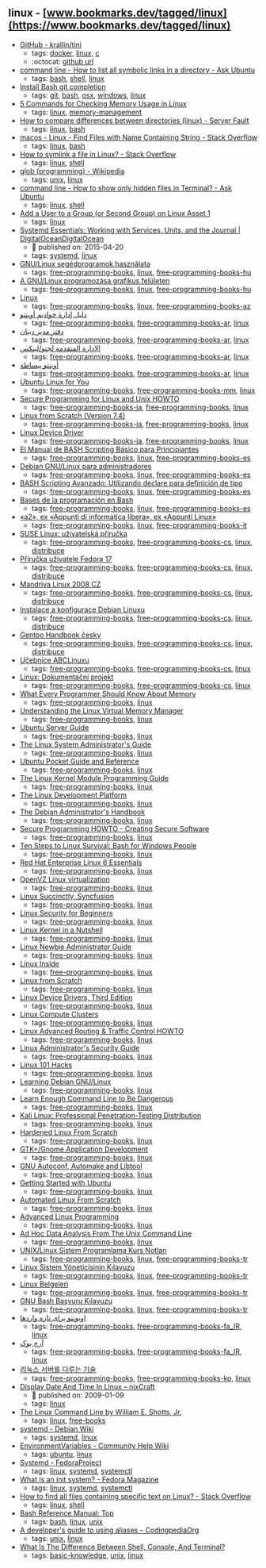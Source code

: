linux - [www.bookmarks.dev/tagged/linux](https://www.bookmarks.dev/tagged/linux)
---
* [GitHub - krallin/tini](https://github.com/krallin/tini)
    * tags: [docker](../tagged/docker.md), [linux](../tagged/linux.md), [c](../tagged/c.md)
    * :octocat: [github url](https://github.com/krallin/tini)
* [command line - How to list all symbolic links in a directory - Ask Ubuntu](https://askubuntu.com/questions/522051/how-to-list-all-symbolic-links-in-a-directory)
    * tags: [bash](../tagged/bash.md), [shell](../tagged/shell.md), [linux](../tagged/linux.md)
* [Install Bash git completion](https://github.com/bobthecow/git-flow-completion/wiki/Install-Bash-git-completion)
    * tags: [git](../tagged/git.md), [bash](../tagged/bash.md), [osx](../tagged/osx.md), [windows](../tagged/windows.md), [linux](../tagged/linux.md)
* [5 Commands for Checking Memory Usage in Linux](https://www.linux.com/learn/5-commands-checking-memory-usage-linux)
    * tags: [linux](../tagged/linux.md), [memory-management](../tagged/memory-management.md)
* [How to compare differences between directories (linux) - Server Fault](https://serverfault.com/questions/59108/how-to-compare-differences-between-directories-linux)
    * tags: [linux](../tagged/linux.md), [bash](../tagged/bash.md)
* [macos - Linux - Find Files with Name Containing String - Stack Overflow](https://stackoverflow.com/questions/11328988/linux-find-files-with-name-containing-string)
    * tags: [linux](../tagged/linux.md), [bash](../tagged/bash.md)
* [How to symlink a file in Linux? - Stack Overflow](https://stackoverflow.com/questions/1951742/how-to-symlink-a-file-in-linux)
    * tags: [linux](../tagged/linux.md), [shell](../tagged/shell.md)
* [glob (programming) - Wikipedia](https://en.wikipedia.org/wiki/Glob_(programming))
    * tags: [unix](../tagged/unix.md), [linux](../tagged/linux.md)
* [command line - How to show only hidden files in Terminal? - Ask Ubuntu](https://askubuntu.com/questions/468901/how-to-show-only-hidden-files-in-terminal)
    * tags: [linux](../tagged/linux.md), [shell](../tagged/shell.md)
* [Add a User to a Group (or Second Group) on Linux Asset 1](https://www.howtogeek.com/50787/add-a-user-to-a-group-or-second-group-on-linux/)
    * tags: [linux](../tagged/linux.md)
* [Systemd Essentials: Working with Services, Units, and the Journal | DigitalOceanDigitalOcean](https://www.digitalocean.com/community/tutorials/systemd-essentials-working-with-services-units-and-the-journal)
    * :calendar: published on: 2015-04-20
    * tags: [systemd](../tagged/systemd.md), [linux](../tagged/linux.md)
* [GNU/Linux segédprogramok használata](http://mek.oszk.hu/08700/08742/index.phtml)
    * tags: [free-programming-books](../tagged/free-programming-books.md), [linux](../tagged/linux.md), [free-programming-books-hu](../tagged/free-programming-books-hu.md)
* [A GNU/Linux programozása grafikus felületen](http://mek.oszk.hu/05500/05528/index.phtml)
    * tags: [free-programming-books](../tagged/free-programming-books.md), [linux](../tagged/linux.md), [free-programming-books-hu](../tagged/free-programming-books-hu.md)
* [Linux](http://ilkaddimlar.com/Linux/Linux/18/Linux)
    * tags: [free-programming-books](../tagged/free-programming-books.md), [linux](../tagged/linux.md), [free-programming-books-az](../tagged/free-programming-books-az.md)
* [دليل إدارة خواديم أوبنتو ](http://librebooks.org/ubuntu-server-guide-arabic/)
    * tags: [free-programming-books](../tagged/free-programming-books.md), [free-programming-books-ar](../tagged/free-programming-books-ar.md), [linux](../tagged/linux.md)
* [دفتر مدير دبيان](http://librebooks.org/debian-handbook-arabic/)
    * tags: [free-programming-books](../tagged/free-programming-books.md), [free-programming-books-ar](../tagged/free-programming-books-ar.md), [linux](../tagged/linux.md)
* [الإدارة المتقدمة لجنو/لينكس ](http://librebooks.org/gnu-linux-advanced-administration/)
    * tags: [free-programming-books](../tagged/free-programming-books.md), [free-programming-books-ar](../tagged/free-programming-books-ar.md), [linux](../tagged/linux.md)
* [أوبنتو ببساطة](http://librebooks.org/simply-ubuntu/)
    * tags: [free-programming-books](../tagged/free-programming-books.md), [free-programming-books-ar](../tagged/free-programming-books-ar.md), [linux](../tagged/linux.md)
* [Ubuntu Linux for You](http://eimaung.com/ubuntu-for-you)
    * tags: [free-programming-books](../tagged/free-programming-books.md), [free-programming-books-mm](../tagged/free-programming-books-mm.md), [linux](../tagged/linux.md)
* [Secure Programming for Linux and Unix HOWTO](http://linuxjf.osdn.jp/JFdocs/Secure-Programs-HOWTO/)
    * tags: [free-programming-books-ja](../tagged/free-programming-books-ja.md), [free-programming-books](../tagged/free-programming-books.md), [linux](../tagged/linux.md)
* [Linux from Scratch (Version 7.4)](http://lfsbookja.osdn.jp/7.4.ja/)
    * tags: [free-programming-books-ja](../tagged/free-programming-books-ja.md), [free-programming-books](../tagged/free-programming-books.md), [linux](../tagged/linux.md)
* [Linux Device Driver](http://www.mech.tohoku-gakuin.ac.jp/rde/contents/linux/drivers/indexframe.html)
    * tags: [free-programming-books-ja](../tagged/free-programming-books-ja.md), [free-programming-books](../tagged/free-programming-books.md), [linux](../tagged/linux.md)
* [El Manual de BASH Scripting Básico para Principiantes](https://es.wikibooks.org/wiki/El_Manual_de_BASH_Scripting_B%C3%A1sico_para_Principiantes)
    * tags: [free-programming-books](../tagged/free-programming-books.md), [linux](../tagged/linux.md), [free-programming-books-es](../tagged/free-programming-books-es.md)
* [Debian GNU/Linux para administradores](https://debian-handbook.info/browse/es-ES/stable/)
    * tags: [free-programming-books](../tagged/free-programming-books.md), [linux](../tagged/linux.md), [free-programming-books-es](../tagged/free-programming-books-es.md)
* [BASH Scripting Avanzado: Utilizando declare para definición de tipo](http://library.originalhacker.org/biblioteca/articulo/ver/123)
    * tags: [free-programming-books](../tagged/free-programming-books.md), [linux](../tagged/linux.md), [free-programming-books-es](../tagged/free-programming-books-es.md)
* [Bases de la programación en Bash](http://xinfo.sourceforge.net/documentos/bash-scripting/bash-script-2.0.html)
    * tags: [free-programming-books](../tagged/free-programming-books.md), [linux](../tagged/linux.md), [free-programming-books-es](../tagged/free-programming-books-es.md)
* [«a2», ex «Appunti di informatica libera», ex «Appunti Linux»](http://archive.org/download/AppuntiDiInformaticaLibera/)
    * tags: [free-programming-books](../tagged/free-programming-books.md), [linux](../tagged/linux.md), [free-programming-books-it](../tagged/free-programming-books-it.md)
* [SUSE Linux: uživatelská příručka](http://www.root.cz/knihy/suse-linux-uzivatelska-prirucka/)
    * tags: [free-programming-books](../tagged/free-programming-books.md), [free-programming-books-cs](../tagged/free-programming-books-cs.md), [linux](../tagged/linux.md), [distribuce](../tagged/distribuce.md)
* [Příručka uživatele Fedora 17](http://www.root.cz/knihy/prirucka-uzivatele-fedora-17/)
    * tags: [free-programming-books](../tagged/free-programming-books.md), [free-programming-books-cs](../tagged/free-programming-books-cs.md), [linux](../tagged/linux.md), [distribuce](../tagged/distribuce.md)
* [Mandriva Linux 2008 CZ](http://www.root.cz/knihy/mandriva-linux-2008-cz/)
    * tags: [free-programming-books](../tagged/free-programming-books.md), [free-programming-books-cs](../tagged/free-programming-books-cs.md), [linux](../tagged/linux.md), [distribuce](../tagged/distribuce.md)
* [Instalace a konfigurace Debian Linuxu](http://www.root.cz/knihy/instalace-a-konfigurace-debian-linuxu/)
    * tags: [free-programming-books](../tagged/free-programming-books.md), [free-programming-books-cs](../tagged/free-programming-books-cs.md), [linux](../tagged/linux.md), [distribuce](../tagged/distribuce.md)
* [Gentoo Handbook česky](http://www.root.cz/knihy/gentoo-handbook-cesky/)
    * tags: [free-programming-books](../tagged/free-programming-books.md), [free-programming-books-cs](../tagged/free-programming-books-cs.md), [linux](../tagged/linux.md), [distribuce](../tagged/distribuce.md)
* [Učebnice ABCLinuxu](http://www.root.cz/knihy/ucebnice-abclinuxu/)
    * tags: [free-programming-books](../tagged/free-programming-books.md), [free-programming-books-cs](../tagged/free-programming-books-cs.md), [linux](../tagged/linux.md)
* [Linux: Dokumentační projekt](http://www.root.cz/knihy/linux-dokumentacni-projekt/)
    * tags: [free-programming-books](../tagged/free-programming-books.md), [free-programming-books-cs](../tagged/free-programming-books-cs.md), [linux](../tagged/linux.md)
* [What Every Programmer Should Know About Memory](http://www.akkadia.org/drepper/cpumemory.pdf)
    * tags: [free-programming-books](../tagged/free-programming-books.md), [linux](../tagged/linux.md)
* [Understanding the Linux Virtual Memory Manager](https://www.kernel.org/doc/gorman/)
    * tags: [free-programming-books](../tagged/free-programming-books.md), [linux](../tagged/linux.md)
* [Ubuntu Server Guide](https://help.ubuntu.com/16.04/serverguide/serverguide.pdf)
    * tags: [free-programming-books](../tagged/free-programming-books.md), [linux](../tagged/linux.md)
* [The Linux System Administrator's Guide](http://www.tldp.org/LDP/sag/html/index.html)
    * tags: [free-programming-books](../tagged/free-programming-books.md), [linux](../tagged/linux.md)
* [Ubuntu Pocket Guide and Reference](http://www.ubuntupocketguide.com/index_main.html)
    * tags: [free-programming-books](../tagged/free-programming-books.md), [linux](../tagged/linux.md)
* [The Linux Kernel Module Programming Guide](http://tldp.org/LDP/lkmpg/2.6/html/)
    * tags: [free-programming-books](../tagged/free-programming-books.md), [linux](../tagged/linux.md)
* [The Linux Development Platform](http://ptgmedia.pearsoncmg.com/imprint_downloads/informit/perens/0130091154.pdf)
    * tags: [free-programming-books](../tagged/free-programming-books.md), [linux](../tagged/linux.md)
* [The Debian Administrator's Handbook](https://debian-handbook.info)
    * tags: [free-programming-books](../tagged/free-programming-books.md), [linux](../tagged/linux.md)
* [Secure Programming HOWTO - Creating Secure Software](http://www.dwheeler.com/secure-programs/)
    * tags: [free-programming-books](../tagged/free-programming-books.md), [linux](../tagged/linux.md)
* [Ten Steps to Linux Survival: Bash for Windows People](http://dullroar.com/book/TenStepsToLinuxSurvival.html)
    * tags: [free-programming-books](../tagged/free-programming-books.md), [linux](../tagged/linux.md)
* [Red Hat Enterprise Linux 6 Essentials](http://www.techotopia.com/index.php/Red_Hat_Enterprise_Linux_6_Essentials)
    * tags: [free-programming-books](../tagged/free-programming-books.md), [linux](../tagged/linux.md)
* [OpenVZ Linux virtualization](http://download.openvz.org/doc/OpenVZ-Users-Guide.pdf)
    * tags: [free-programming-books](../tagged/free-programming-books.md), [linux](../tagged/linux.md)
* [Linux Succinctly, Syncfusion](https://www.syncfusion.com/resources/techportal/ebooks/linux)
    * tags: [free-programming-books](../tagged/free-programming-books.md), [linux](../tagged/linux.md)
* [Linux Security for Beginners](http://www.linuxtopia.org/LinuxSecurity/index.html)
    * tags: [free-programming-books](../tagged/free-programming-books.md), [linux](../tagged/linux.md)
* [Linux Kernel in a Nutshell](http://www.kroah.com/lkn/)
    * tags: [free-programming-books](../tagged/free-programming-books.md), [linux](../tagged/linux.md)
* [Linux Newbie Administrator Guide](http://lnag.sourceforge.net)
    * tags: [free-programming-books](../tagged/free-programming-books.md), [linux](../tagged/linux.md)
* [Linux Inside](https://www.gitbook.com/book/0xax/linux-insides/details)
    * tags: [free-programming-books](../tagged/free-programming-books.md), [linux](../tagged/linux.md)
* [Linux from Scratch](http://www.linuxfromscratch.org/lfs/view/stable/)
    * tags: [free-programming-books](../tagged/free-programming-books.md), [linux](../tagged/linux.md)
* [Linux Device Drivers, Third Edition](http://lwn.net/Kernel/LDD3/)
    * tags: [free-programming-books](../tagged/free-programming-books.md), [linux](../tagged/linux.md)
* [Linux Compute Clusters](http://linuxclusters.com/compute_clusters.html)
    * tags: [free-programming-books](../tagged/free-programming-books.md), [linux](../tagged/linux.md)
* [Linux Advanced Routing & Traffic Control HOWTO](http://lartc.org)
    * tags: [free-programming-books](../tagged/free-programming-books.md), [linux](../tagged/linux.md)
* [Linux Administrator's Security Guide](http://www.linuxtopia.org/online_books/linux_administrators_security_guide/index.html)
    * tags: [free-programming-books](../tagged/free-programming-books.md), [linux](../tagged/linux.md)
* [Linux 101 Hacks](http://thegeekstuff.s3.amazonaws.com/files/linux-101-hacks.zip)
    * tags: [free-programming-books](../tagged/free-programming-books.md), [linux](../tagged/linux.md)
* [Learning Debian GNU/Linux](http://www.oreilly.com/openbook/debian/book/index.html)
    * tags: [free-programming-books](../tagged/free-programming-books.md), [linux](../tagged/linux.md)
* [Learn Enough Command Line to Be Dangerous](https://www.learnenough.com/command-line-tutorial)
    * tags: [free-programming-books](../tagged/free-programming-books.md), [linux](../tagged/linux.md)
* [Kali Linux: Professional Penetration-Testing Distribution](http://docs.kali.org)
    * tags: [free-programming-books](../tagged/free-programming-books.md), [linux](../tagged/linux.md)
* [Hardened Linux From Scratch](http://www.linuxfromscratch.org/hlfs/download.html)
    * tags: [free-programming-books](../tagged/free-programming-books.md), [linux](../tagged/linux.md)
* [GTK+/Gnome Application Development](http://www.linuxtopia.org/online_books/gui_toolkit_guides/gtk+_gnome_application_development/)
    * tags: [free-programming-books](../tagged/free-programming-books.md), [linux](../tagged/linux.md)
* [GNU Autoconf, Automake and Libtool](http://www.sourceware.org/autobook/download.html)
    * tags: [free-programming-books](../tagged/free-programming-books.md), [linux](../tagged/linux.md)
* [Getting Started with Ubuntu](http://ubuntu-manual.org)
    * tags: [free-programming-books](../tagged/free-programming-books.md), [linux](../tagged/linux.md)
* [Automated Linux From Scratch](http://www.linuxfromscratch.org/alfs/download.html)
    * tags: [free-programming-books](../tagged/free-programming-books.md), [linux](../tagged/linux.md)
* [Advanced Linux Programming](http://advancedlinuxprogramming.com)
    * tags: [free-programming-books](../tagged/free-programming-books.md), [linux](../tagged/linux.md)
* [Ad Hoc Data Analysis From The Unix Command Line](https://en.wikibooks.org/wiki/Ad_Hoc_Data_Analysis_From_The_Unix_Command_Line)
    * tags: [free-programming-books](../tagged/free-programming-books.md), [linux](../tagged/linux.md)
* [UNIX/Linux Sistem Programlama Kurs Notları](http://www.kaanaslan.com/resource/course_note/course_note.php)
    * tags: [free-programming-books](../tagged/free-programming-books.md), [linux](../tagged/linux.md), [free-programming-books-tr](../tagged/free-programming-books-tr.md)
* [Linux Sistem Yöneticisinin Kılavuzu](http://belgeler.org/sag/sag.html)
    * tags: [free-programming-books](../tagged/free-programming-books.md), [linux](../tagged/linux.md), [free-programming-books-tr](../tagged/free-programming-books-tr.md)
* [Linux Belgeleri](http://belgeler.org/howto/howtos.html)
    * tags: [free-programming-books](../tagged/free-programming-books.md), [linux](../tagged/linux.md), [free-programming-books-tr](../tagged/free-programming-books-tr.md)
* [GNU Bash Başvuru Kılavuzu](http://belgeler.org/bashref/bashref.html)
    * tags: [free-programming-books](../tagged/free-programming-books.md), [linux](../tagged/linux.md), [free-programming-books-tr](../tagged/free-programming-books-tr.md)
* [اوبونتو برای تازه واردها](http://ubuntu-book.org)
    * tags: [free-programming-books](../tagged/free-programming-books.md), [free-programming-books-fa_IR](../tagged/free-programming-books-fa_IR.md), [linux](../tagged/linux.md)
* [آرچ بوک](http://linuxreview.ir/archbook/ArchBook-2012-1.pdf)
    * tags: [free-programming-books](../tagged/free-programming-books.md), [free-programming-books-fa_IR](../tagged/free-programming-books-fa_IR.md), [linux](../tagged/linux.md)
* [리눅스 서버를 다루는 기술](https://thebook.io/006718/)
    * tags: [free-programming-books](../tagged/free-programming-books.md), [free-programming-books-ko](../tagged/free-programming-books-ko.md), [linux](../tagged/linux.md)
* [Display Date And Time In Linux – nixCraft](https://www.cyberciti.biz/faq/linux-display-date-and-time/)
    * :calendar: published on: 2009-01-09
    * tags: [linux](../tagged/linux.md)
* [The Linux Command Line by William E. Shotts, Jr.](http://linuxcommand.org/tlcl.php)
    * tags: [linux](../tagged/linux.md), [free-books](../tagged/free-books.md)
* [systemd - Debian Wiki](https://wiki.debian.org/systemd)
    * tags: [systemd](../tagged/systemd.md), [linux](../tagged/linux.md)
* [EnvironmentVariables - Community Help Wiki](https://help.ubuntu.com/community/EnvironmentVariables)
    * tags: [ubuntu](../tagged/ubuntu.md), [linux](../tagged/linux.md)
* [Systemd - FedoraProject](https://fedoraproject.org/wiki/Systemd)
    * tags: [linux](../tagged/linux.md), [systemd](../tagged/systemd.md), [systemctl](../tagged/systemctl.md)
* [What is an init system? - Fedora Magazine](https://fedoramagazine.org/what-is-an-init-system/)
    * tags: [linux](../tagged/linux.md), [systemd](../tagged/systemd.md), [systemctl](../tagged/systemctl.md)
* [How to find all files containing specific text on Linux? - Stack Overflow](http://stackoverflow.com/questions/16956810/how-to-find-all-files-containing-specific-text-on-linux)
    * tags: [linux](../tagged/linux.md), [shell](../tagged/shell.md)
* [Bash Reference Manual: Top](https://www.gnu.org/software/bash/manual/html_node/index.html)
    * tags: [bash](../tagged/bash.md), [linux](../tagged/linux.md), [unix](../tagged/unix.md)
* [A developer's guide to using aliases – CodingpediaOrg](http://www.codingpedia.org/ama/a-developers-guide-to-using-aliases/)
    * tags: [unix](../tagged/unix.md), [linux](../tagged/linux.md)
* [What Is The Difference Between Shell, Console, And Terminal?](https://fossbytes.com/difference-between-shell-console-terminal/)
    * tags: [basic-knowledge](../tagged/basic-knowledge.md), [unix](../tagged/unix.md), [linux](../tagged/linux.md)
